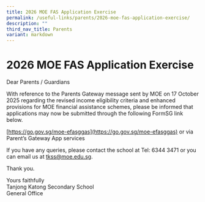 ```yaml
---
title: 2026 MOE FAS Application Exercise
permalink: /useful-links/parents/2026-moe-fas-application-exercise/
description: ""
third_nav_title: Parents
variant: markdown
---
```

# 2026 MOE FAS Application Exercise

Dear Parents / Guardians

With reference to the Parents Gateway message sent by MOE on 17 October 2025 regarding the revised income eligibility criteria and enhanced provisions for MOE financial assistance schemes, please be informed that applications may now be submitted through the following FormSG link below.

[https://go.gov.sg/moe-efasggas](https://go.gov.sg/moe-efasggas) or via Parent’s Gateway App services

If you have any queries, please contact the school at Tel: 6344 3471 or you can email us at [tkss@moe.edu.sg](mailto:tkss@moe.edu.sg).

Thank you.

Yours faithfully<br>
Tanjong Katong Secondary School<br>
General Office<br>